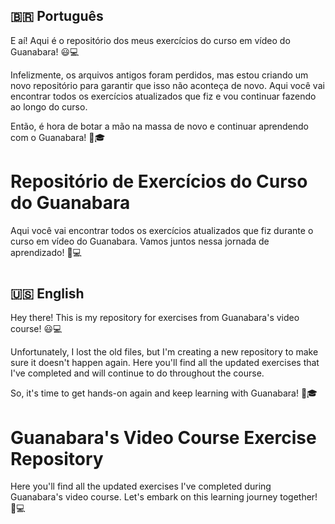 ## :brazil: Português

E aí! Aqui é o repositório dos meus exercícios do curso em vídeo do Guanabara! 😃💻

Infelizmente, os arquivos antigos foram perdidos, mas estou criando um novo repositório para garantir que isso não aconteça de novo. Aqui você vai encontrar todos os exercícios atualizados que fiz e vou continuar fazendo ao longo do curso.

Então, é hora de botar a mão na massa de novo e continuar aprendendo com o Guanabara! 🚀🎓

# Repositório de Exercícios do Curso do Guanabara

Aqui você vai encontrar todos os exercícios atualizados que fiz durante o curso em vídeo do Guanabara. Vamos juntos nessa jornada de aprendizado! 💪💻


#



## :us: English

Hey there! This is my repository for exercises from Guanabara's video course! 😃💻

Unfortunately, I lost the old files, but I'm creating a new repository to make sure it doesn't happen again. Here you'll find all the updated exercises that I've completed and will continue to do throughout the course.

So, it's time to get hands-on again and keep learning with Guanabara! 🚀🎓

# Guanabara's Video Course Exercise Repository

Here you'll find all the updated exercises I've completed during Guanabara's video course. Let's embark on this learning journey together! 💪💻
